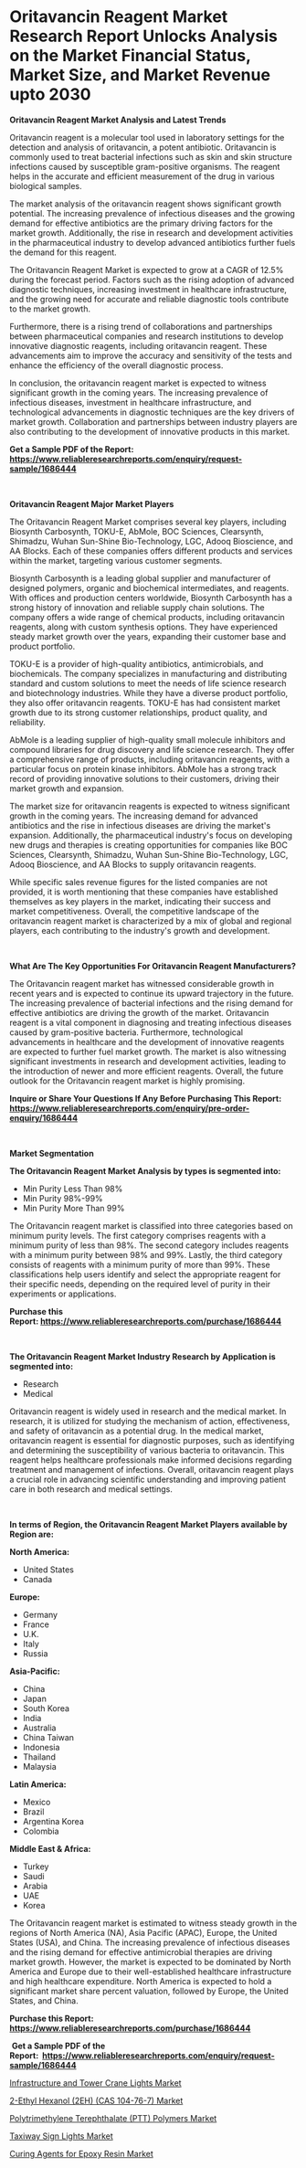 <p><h1>Oritavancin Reagent Market Research Report Unlocks Analysis on the Market Financial Status, Market Size, and Market Revenue upto 2030</h1></p><p><strong>Oritavancin Reagent Market Analysis and Latest Trends</strong></p>
<p><p>Oritavancin reagent is a molecular tool used in laboratory settings for the detection and analysis of oritavancin, a potent antibiotic. Oritavancin is commonly used to treat bacterial infections such as skin and skin structure infections caused by susceptible gram-positive organisms. The reagent helps in the accurate and efficient measurement of the drug in various biological samples.</p><p>The market analysis of the oritavancin reagent shows significant growth potential. The increasing prevalence of infectious diseases and the growing demand for effective antibiotics are the primary driving factors for the market growth. Additionally, the rise in research and development activities in the pharmaceutical industry to develop advanced antibiotics further fuels the demand for this reagent.</p><p>The Oritavancin Reagent Market is expected to grow at a CAGR of 12.5% during the forecast period. Factors such as the rising adoption of advanced diagnostic techniques, increasing investment in healthcare infrastructure, and the growing need for accurate and reliable diagnostic tools contribute to the market growth.</p><p>Furthermore, there is a rising trend of collaborations and partnerships between pharmaceutical companies and research institutions to develop innovative diagnostic reagents, including oritavancin reagent. These advancements aim to improve the accuracy and sensitivity of the tests and enhance the efficiency of the overall diagnostic process.</p><p>In conclusion, the oritavancin reagent market is expected to witness significant growth in the coming years. The increasing prevalence of infectious diseases, investment in healthcare infrastructure, and technological advancements in diagnostic techniques are the key drivers of market growth. Collaboration and partnerships between industry players are also contributing to the development of innovative products in this market.</p></p>
<p><strong>Get a Sample PDF of the Report:&nbsp; <a href="https://www.reliableresearchreports.com/enquiry/request-sample/1686444">https://www.reliableresearchreports.com/enquiry/request-sample/1686444</a></strong></p>
<p>&nbsp;</p>
<p><strong>Oritavancin Reagent Major Market Players</strong></p>
<p><p>The Oritavancin Reagent Market comprises several key players, including Biosynth Carbosynth, TOKU-E, AbMole, BOC Sciences, Clearsynth, Shimadzu, Wuhan Sun-Shine Bio-Technology, LGC, Adooq Bioscience, and AA Blocks. Each of these companies offers different products and services within the market, targeting various customer segments.</p><p>Biosynth Carbosynth is a leading global supplier and manufacturer of designed polymers, organic and biochemical intermediates, and reagents. With offices and production centers worldwide, Biosynth Carbosynth has a strong history of innovation and reliable supply chain solutions. The company offers a wide range of chemical products, including oritavancin reagents, along with custom synthesis options. They have experienced steady market growth over the years, expanding their customer base and product portfolio.</p><p>TOKU-E is a provider of high-quality antibiotics, antimicrobials, and biochemicals. The company specializes in manufacturing and distributing standard and custom solutions to meet the needs of life science research and biotechnology industries. While they have a diverse product portfolio, they also offer oritavancin reagents. TOKU-E has had consistent market growth due to its strong customer relationships, product quality, and reliability.</p><p>AbMole is a leading supplier of high-quality small molecule inhibitors and compound libraries for drug discovery and life science research. They offer a comprehensive range of products, including oritavancin reagents, with a particular focus on protein kinase inhibitors. AbMole has a strong track record of providing innovative solutions to their customers, driving their market growth and expansion.</p><p>The market size for oritavancin reagents is expected to witness significant growth in the coming years. The increasing demand for advanced antibiotics and the rise in infectious diseases are driving the market's expansion. Additionally, the pharmaceutical industry's focus on developing new drugs and therapies is creating opportunities for companies like BOC Sciences, Clearsynth, Shimadzu, Wuhan Sun-Shine Bio-Technology, LGC, Adooq Bioscience, and AA Blocks to supply oritavancin reagents.</p><p>While specific sales revenue figures for the listed companies are not provided, it is worth mentioning that these companies have established themselves as key players in the market, indicating their success and market competitiveness. Overall, the competitive landscape of the oritavancin reagent market is characterized by a mix of global and regional players, each contributing to the industry's growth and development.</p></p>
<p>&nbsp;</p>
<p><strong>What Are The Key Opportunities For Oritavancin Reagent Manufacturers?</strong></p>
<p><p>The Oritavancin reagent market has witnessed considerable growth in recent years and is expected to continue its upward trajectory in the future. The increasing prevalence of bacterial infections and the rising demand for effective antibiotics are driving the growth of the market. Oritavancin reagent is a vital component in diagnosing and treating infectious diseases caused by gram-positive bacteria. Furthermore, technological advancements in healthcare and the development of innovative reagents are expected to further fuel market growth. The market is also witnessing significant investments in research and development activities, leading to the introduction of newer and more efficient reagents. Overall, the future outlook for the Oritavancin reagent market is highly promising.</p></p>
<p><strong>Inquire or Share Your Questions If Any Before Purchasing This Report: <a href="https://www.reliableresearchreports.com/enquiry/pre-order-enquiry/1686444">https://www.reliableresearchreports.com/enquiry/pre-order-enquiry/1686444</a></strong></p>
<p>&nbsp;</p>
<p><strong>Market Segmentation</strong></p>
<p><strong>The Oritavancin Reagent Market Analysis by types is segmented into:</strong></p>
<p><ul><li>Min Purity Less Than 98%</li><li>Min Purity 98%-99%</li><li>Min Purity More Than 99%</li></ul></p>
<p><p>The Oritavancin reagent market is classified into three categories based on minimum purity levels. The first category comprises reagents with a minimum purity of less than 98%. The second category includes reagents with a minimum purity between 98% and 99%. Lastly, the third category consists of reagents with a minimum purity of more than 99%. These classifications help users identify and select the appropriate reagent for their specific needs, depending on the required level of purity in their experiments or applications.</p></p>
<p><strong>Purchase this Report:&nbsp;<a href="https://www.reliableresearchreports.com/purchase/1686444">https://www.reliableresearchreports.com/purchase/1686444</a></strong></p>
<p>&nbsp;</p>
<p><strong>The Oritavancin Reagent Market Industry Research by Application is segmented into:</strong></p>
<p><ul><li>Research</li><li>Medical</li></ul></p>
<p><p>Oritavancin reagent is widely used in research and the medical market. In research, it is utilized for studying the mechanism of action, effectiveness, and safety of oritavancin as a potential drug. In the medical market, oritavancin reagent is essential for diagnostic purposes, such as identifying and determining the susceptibility of various bacteria to oritavancin. This reagent helps healthcare professionals make informed decisions regarding treatment and management of infections. Overall, oritavancin reagent plays a crucial role in advancing scientific understanding and improving patient care in both research and medical settings.</p></p>
<p>&nbsp;</p>
<p><strong>In terms of Region, the Oritavancin Reagent Market Players available by Region are:</strong></p>
<p>
    <p> <strong> North America: </strong>
        <ul>
            <li>United States</li>
            <li>Canada</li>
        </ul>
        </p> 
    <p> <strong> Europe: </strong>
        <ul>
            <li>Germany</li>
            <li>France</li>
            <li>U.K.</li>
            <li>Italy</li>
            <li>Russia</li>
        </ul>
        </p> 
    <p> <strong> Asia-Pacific: </strong>
        <ul>
            <li>China</li>
            <li>Japan</li>
            <li>South Korea</li>
            <li>India</li>
            <li>Australia</li>
            <li>China Taiwan</li>
            <li>Indonesia</li>
            <li>Thailand</li>
            <li>Malaysia</li>
        </ul>
        </p> 
    <p> <strong> Latin America: </strong>
        <ul>
            <li>Mexico</li>
            <li>Brazil</li>
            <li>Argentina Korea</li>
            <li>Colombia</li>
        </ul>
        </p> 
    <p> <strong> Middle East & Africa: </strong>
        <ul>
            <li>Turkey</li>
            <li>Saudi</li>
            <li>Arabia</li>
            <li>UAE</li>
            <li>Korea</li>
        </ul>
    </p>
    </p>
<p><p>The Oritavancin reagent market is estimated to witness steady growth in the regions of North America (NA), Asia Pacific (APAC), Europe, the United States (USA), and China. The increasing prevalence of infectious diseases and the rising demand for effective antimicrobial therapies are driving market growth. However, the market is expected to be dominated by North America and Europe due to their well-established healthcare infrastructure and high healthcare expenditure. North America is expected to hold a significant market share percent valuation, followed by Europe, the United States, and China.</p></p>
<p><strong>Purchase this Report: <a href="https://www.reliableresearchreports.com/purchase/1686444">https://www.reliableresearchreports.com/purchase/1686444</a></strong></p>
<p>&nbsp;<strong>Get a Sample PDF of the Report:&nbsp;&nbsp;<a href="https://www.reliableresearchreports.com/enquiry/request-sample/1686444">https://www.reliableresearchreports.com/enquiry/request-sample/1686444</a></strong></p>
<p><strong></strong></p>
<p><p><a href="https://medium.com/@kevinbarnes75/infrastructure-and-tower-crane-lights-market-analysis-and-sze-forecasted-for-period-from-2023-to-a31908b58bc9">Infrastructure and Tower Crane Lights Market</a></p><p><a href="https://github.com/provorikovar/Market-Research-Report-List-1/blob/main/2-ethyl-hexanol-2eh-cas-104-76-7-market.md">2-Ethyl Hexanol (2EH) (CAS 104-76-7) Market</a></p><p><a href="https://www.linkedin.com/pulse/polytrimethylene-terephthalate-ptt-polymers-market-size-growth/">Polytrimethylene Terephthalate (PTT) Polymers Market</a></p><p><a href="https://medium.com/@santosh.reportprime/taxiway-sign-lights-market-exploring-market-share-market-trends-and-future-growth-9068647d84a4">Taxiway Sign Lights Market</a></p><p><a href="https://github.com/kipkeeva/Market-Research-Report-List-1/blob/main/curing-agents-for-epoxy-resin-market.md">Curing Agents for Epoxy Resin Market</a></p></p>